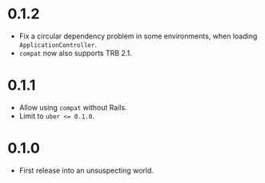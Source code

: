 # 0.1.2

* Fix a circular dependency problem in some environments, when loading `ApplicationController`.
* `compat` now also supports TRB 2.1.

# 0.1.1

* Allow using `compat` without Rails.
* Limit to `uber <= 0.1.0`.

# 0.1.0

* First release into an unsuspecting world.
